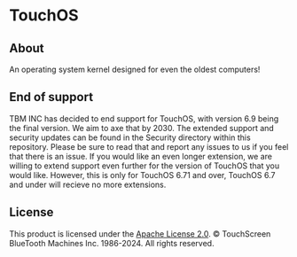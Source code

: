 # TouchOS

## About

An operating system kernel designed for even the oldest computers!

## End of support

TBM INC has decided to end support for TouchOS, with version 6.9 being the final version. We aim to axe that by 2030. The extended support and security updates can be found in the Security directory within this repository. Please be sure to read that and report any issues to us if you feel that there is an issue. If you would like an even longer extension, we are willing to extend support even further for the version of TouchOS that you would like. However, this is only for TouchOS 6.71 and over, TouchOS 6.7 and under will recieve no more extensions.

## License

This product is licensed under the [Apache License 2.0](https://github.com/TouchScreen-BlueTooth-Machines/TouchOS/blob/main/LICENSE). © TouchScreen BlueTooth Machines Inc. 1986-2024. All rights reserved.
